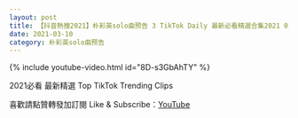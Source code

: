 ```yaml
---
layout: post
title: 【抖音熱搜2021】朴彩英solo曲预告 3 TikTok Daily 最新必看精選合集2021 03 10
date: 2021-03-10
category: 朴彩英solo曲预告
---
```


{% include youtube-video.html id="8D-s3GbAhTY" %}

2021必看 最新精選 Top TikTok Trending Clips

喜歡請點贊轉發加訂閱 Like & Subscribe：[YouTube](https://www.youtube.com/channel/UCAoR7VcanIPd04uEq_GIylA/videos)

